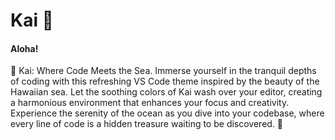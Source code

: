 # Kai 🌊

<div align="center>
	<img src="assets/kai.png" alt="Kai - a Visual Studio Code theme">
</div>

#### Aloha!

🌊 Kai: Where Code Meets the Sea. Immerse yourself in the tranquil depths of coding with this refreshing VS Code theme inspired by the beauty of the Hawaiian sea. Let the soothing colors of Kai wash over your editor, creating a harmonious environment that enhances your focus and creativity. Experience the serenity of the ocean as you dive into your codebase, where every line of code is a hidden treasure waiting to be discovered. 🦞
